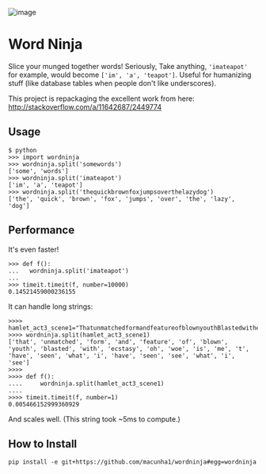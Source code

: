 ![image](https://user-images.githubusercontent.com/2049665/29219793-b4dcb942-7e7e-11e7-8785-761b0e784e04.png)

Word Ninja
==========

Slice your munged together words!  Seriously, Take anything, `'imateapot'` for example, would become `['im', 'a', 'teapot']`.  Useful for humanizing stuff (like database tables when people don't like underscores).

This project is repackaging the excellent work from here: http://stackoverflow.com/a/11642687/2449774

Usage
-----
```
$ python
>>> import wordninja
>>> wordninja.split('somewords')
['some', 'words']
>>> wordninja.split('imateapot')
['im', 'a', 'teapot']
>>> wordninja.split('thequickbrownfoxjumpsoverthelazydog')
['the', 'quick', 'brown', 'fox', 'jumps', 'over', 'the', 'lazy', 'dog']
```

Performance
-----------
It's even faster!

```
>>> def f():
...   wordninja.split('imateapot')
... 
>>> timeit.timeit(f, number=10000)
0.14521459000236155
```

It can handle long strings:
```
>>>> hamlet_act3_scene1="ThatunmatchedformandfeatureofblownyouthBlastedwithecstasy.Oh,woeisme,T'haveseenwhatIhaveseen,seewhatIsee!".lower()
>>>> wordninja.split(hamlet_act3_scene1)
['that', 'unmatched', 'form', 'and', 'feature', 'of', 'blown', 'youth', 'blasted', 'with', 'ecstasy', 'oh', 'woe', 'is', 'me', 't', 'have', 'seen', 'what', 'i', 'have', 'seen', 'see', 'what', 'i', 'see']
>>>>
>>>> def f():
....     wordninja.split(hamlet_act3_scene1)
....
>>>> timeit.timeit(f, number=1)
0.005466152999360929
```
And scales well.  (This string took ~5ms to compute.)

How to Install
--------------

```
pip install -e git+https://github.com/macunha1/wordninja#egg=wordninja
```

